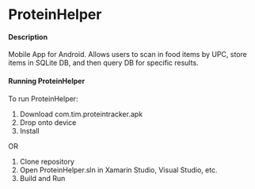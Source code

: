 # ProteinHelper
#### Description
Mobile App for Android. Allows users to scan in food items by UPC, store items in SQLite DB, and then query DB for specific results.

#### Running ProteinHelper
To run ProteinHelper:
  1. Download com.tim.proteintracker.apk
  2. Drop onto device
  3. Install
  
  OR

  1. Clone repository
  2. Open ProteinHelper.sln in Xamarin Studio, Visual Studio, etc.
  3. Build and Run

